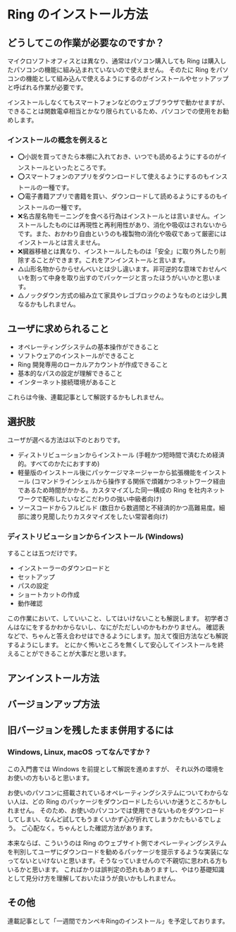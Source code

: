 # Ring のインストール方法

## どうしてこの作業が必要なのですか？
マイクロソフトオフィスとは異なり、通常はパソコン購入しても Ring は購入したパソコンの機能に組み込まれていないので使えません。
そのたに Ring をパソコンの機能として組み込んで使えるようにするのがインストールやセットアップと呼ばれる作業が必要です。

インストールしなくてもスマートフォンなどのウェブブラウザで動かせますが、できることは関数電卓相当とかなり限られているため、パソコンでの使用をお勧めします。


### インストールの概念を例えると
 * ⭕小説を買ってきたら本棚に入れておき、いつでも読めるようにするのがインストールといったところです。
 * ⭕スマートフォンのアプリをダウンロードして使えるようにするのもインストールの一種です。
 * ⭕電子書籍アプリで書籍を買い、ダウンロードして読めるようにするのもインストールの一種です。
 * ❌名古屋名物モーニングを食べる行為はインストールとは言いません。インストールしたものには再現性と再利用性があり、消化や吸収はされないからです。また、おかわり自由というのも複製物の消化や吸収であって厳密にはインストールとは言えません。
 * ❌臓器移植とは異なり、インストールしたものは「安全」に取り外したり削除することができます。これをアンインストールと言います。
 * △山形名物からからせんべいとは少し違います。非可逆的な意味でおせんべいを割って中身を取り出すのでパッケージと言ったほうがいいかと思います。
 * △ノックダウン方式の組み立て家具やレゴブロックのようなものとは少し異なるかもしれません。

## ユーザに求められること
 * オペレーティングシステムの基本操作ができること
 * ソフトウェアのインストールができること
 * Ring 開発専用のローカルアカウントが作成できること
 * 基本的なパスの設定が理解できること
 * インターネット接続環境があること

これらは今後、連載記事として解説するかもしれません。

## 選択肢
ユーザが選べる方法は以下のとおりです。

 * ディストリビューションからインストール (手軽かつ短時間で済むため経済的。すべてのかたにおすすめ)
 * 軽量版のインストール後にパッケージマネージャーから拡張機能をインストール (コマンドラインシェルから操作する関係で煩雑かつネットワーク経由であるため時間がかかる。カスタマイズした同一構成の Ring を社内ネットワークで配布したいなどこだわりの強い中級者向け)
 * ソースコードからフルビルド (数日から数週間と不経済的かつ高難易度。細部に渡り見聞したりカスタマイズをしたい常習者向け)

### ディストリビューションからインストール (Windows)
することは五つだけです。
 * インストーラーのダウンロードと
 * セットアップ
 * パスの設定
 * ショートカットの作成
 * 動作確認

この作業において、していいこと、してはいけないことも解説します。
初学者さんはなにをするかわからないし、なにがただしいのかもわかりません。
確認表などで、ちゃんと答え合わせはできるようにします。加えて復旧方法なども解説するようにします。
とにかく怖いところを無くして安心してインストールを終えることができることが大事だと思います。

## アンインストール方法

## バージョンアップ方法

## 旧バージョンを残したまま併用するには


### Windows, Linux, macOS ってなんですか？
この入門書では Windows を前提として解説を進めますが、
それ以外の環境をお使いの方もいると思います。

お使いのパソコンに搭載されているオペレーティングシステムについてわからない人は、どの Ring のパッケージをダウンロードしたらいいか迷うところかもしれません。
そのため、お使いのパソコンでは使用できないものをダウンロードしてしまい、なんど試してもうまくいかず心が折れてしまうかたもいるでしょう。
ご心配なく。ちゃんとした確認方法があります。

本来ならば、こういうのは Ring のウェブサイト側でオペレーティングシステムを判別してユーザにダウンロードを勧めるパッケージを提示するような実装になってないといけないと思います。そうなっていませんので不親切に思われる方もいるかと思います。
こればかりは誤判定の恐れもありますし、やはり基礎知識として見分け方を理解しておいたほうが良いかもしれません。


## その他
連載記事として「一週間でカンペキRingのインストール」を予定しております。
